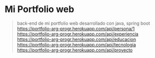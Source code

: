 # Mi Portfolio web
> back-end de mi portfolio web desarrollado con java, spring boot
> https://portfolio-arg-progr.herokuapp.com/api/persona/1  
> https://portfolio-arg-progr.herokuapp.com/api/experiencia  
> https://portfolio-arg-progr.herokuapp.com/api/educacion  
> https://portfolio-arg-progr.herokuapp.com/api/tecnologia  
> https://portfolio-arg-progr.herokuapp.com/api/proyecto  
